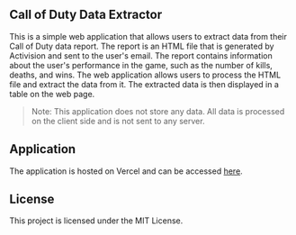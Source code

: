 ## Call of Duty Data Extractor

This is a simple web application that allows users to extract data from their Call of Duty data report. The report is an HTML file that is generated by Activision and sent to the user's email. The report contains information about the user's performance in the game, such as the number of kills, deaths, and wins. The web application allows users to process the HTML file and extract the data from it. The extracted data is then displayed in a table on the web page.

> Note: This application does not store any data. All data is processed on the client side and is not sent to any server. 

## Application

The application is hosted on Vercel and can be accessed [here](https://cod-data-extractor.vercel.app).
## License

This project is licensed under the MIT License. 